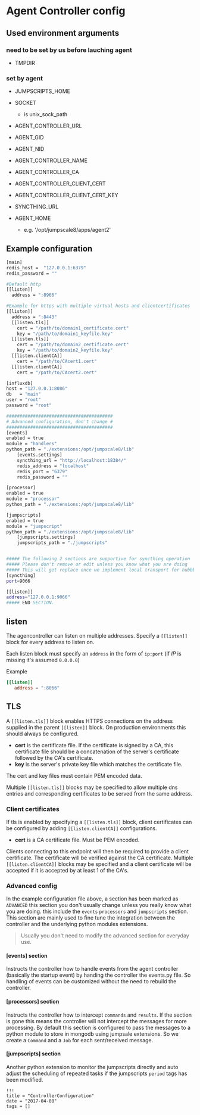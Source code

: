 # Agent Controller config

## Used environment arguments

### need to be set by us before lauching agent

- TMPDIR

### set by agent

- JUMPSCRIPTS_HOME
- SOCKET

  - is unix_sock_path

- AGENT_CONTROLLER_URL

- AGENT_GID
- AGENT_NID
- AGENT_CONTROLLER_NAME
- AGENT_CONTROLLER_CA
- AGENT_CONTROLLER_CLIENT_CERT
- AGENT_CONTROLLER_CLIENT_CERT_KEY
- SYNCTHING_URL
- AGENT_HOME

  - e.g. '/opt/jumpscale8/apps/agent2'

## Example configuration

```bash
[main]
redis_host =  "127.0.0.1:6379"
redis_password = ""

#Default http
[[listen]]
  address = ":8966"

#Example for https with multiple virtual hosts and clientcertificates
[[listen]]
  address = ":8443"
  [[listen.tls]]
    cert = "/path/to/domain1_certificate.cert"
    key = "/path/to/domain1_keyfile.key"
  [[listen.tls]]
    cert = "/path/to/domain2_certificate.cert"
    key = "/path/to/domain2_keyfile.key"
  [[listen.clientCA]]
    cert = "/path/to/CAcert1.cert"
  [[listen.clientCA]]
    cert = "/path/to/CAcert2.cert"

[influxdb]
host = "127.0.0.1:8086"
db   = "main"
user = "root"
password = "root"

########################################
# Advanced configuration, don't change #
########################################
[events]
enabled = true
module = "handlers"
python_path = "./extensions:/opt/jumpscale8/lib"
    [events.settings]
    syncthing_url = "http://localhost:18384/"
    redis_address = "localhost"
    redis_port = "6379"
    redis_password = ""

[processor]
enabled = true
module = "processor"
python_path = "./extensions:/opt/jumpscale8/lib"

[jumpscripts]
enabled = true
module = "jumpscript"
python_path = "./extensions:/opt/jumpscale8/lib"
    [jumpscripts.settings]
    jumpscripts_path = "./jumpscripts"


##### The following 2 sections are supportive for syncthing operation
##### Please don't remove or edit unless you know what you are doing
##### This will get replace once we implement local transport for hubbble.
[syncthing]
port=9066

[[listen]]
address="127.0.0.1:9066"
##### END SECTION.
```

## listen

The agencontroller can listen on multiple addresses. Specify a `[[listen]]` block for every address to listen on.

Each listen block must specify an `address` in the form of `ip:port` (if _IP_ is missing it's assumed `0.0.0.0`)

Example

```toml
[[listen]]
   address = ":8066"
```

## TLS

A `[[listen.tls]]` block enables HTTPS connections on the address supplied in the parent `[[listen]]` block. On production environments this should always be configured.

- **cert** is the certificate file. If the certificate is signed by a CA, this certificate file should be a concatenation of the server's certificate followed by the CA's certificate.
- **key** is the server's private key file which matches the certificate file.

The cert and key files must contain PEM encoded data.

Multiple `[[listen.tls]]` blocks may be specified to allow multiple dns entries and corresponding certificates to be served from the same address.

### Client certificates

If tls is enabled by specifying a `[[listen.tls]]` block, client certificates can be configured by adding `[[listen.clientCA]]` configurations.

- **cert** is a CA certificate file. Must be PEM encoded.

Clients connecting to this endpoint will then be required to provide a client certificate. The certificate will be verified against the CA certificate. Multiple `[[listen.clientCA]]` blocks may be specified and a client certificate will be accepted if it is accepted by at least 1 of the CA's.

### Advanced config

In the example configuration file above, a section has been marked as `ADVANCED` this section you don't usually change unless you really know what you are doing. this include the `events` `processors` and `jumpscripts` section. This section are mainly used to fine tune the integration between the controller and the underlying python modules extensions.

> Usually you don't need to modify the advanced section for everyday use.

#### [events] section

Instructs the controller how to handle events from the agent controller (basically the startup event) by handing the controller the events.py file. So handling of events can be customized without the need to rebuild the controller.

#### [processors] section

Instructs the controller how to intercept `commands` and `results`. If the section is gone this means the controller will not intercept the messages for more processing. By default this section is configured to pass the messages to a python module to store in mongodb using jumpsale extensions. So we create a `Command` and a `Job` for each sent/received message.

#### [jumpscripts] section

Another python extension to monitor the jumpscripts directly and auto adjust the scheduling of repeated tasks if the jumpscripts `period` tags has been modified.

```
!!!
title = "ControllerConfiguration"
date = "2017-04-08"
tags = []
```
